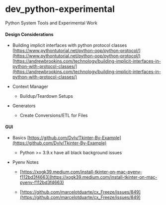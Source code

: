 # dev_python-experimental
Python System Tools and Experimental Work

#### Design Considerations
- Building implicit interfaces with python protocol classes
  [https://www.pythontutorial.net/python-oop/python-protocol/](https://www.pythontutorial.net/python-oop/python-protocol/) <br/>
  [https://andrewbrookins.com/technology/building-implicit-interfaces-in-python-with-protocol-classes/](https://andrewbrookins.com/technology/building-implicit-interfaces-in-python-with-protocol-classes/) <br/>

- Context Manager
  - Buildup/Teardown Setups

- Generators
  - Create Conversions/ETL for Files

#### GUI
- Basics
  [https://github.com/Dvlv/Tkinter-By-Example](https://github.com/Dvlv/Tkinter-By-Example) <br/>
  - Python >= 3.9.x have all black background issues

- Pyenv Notes
  - [https://xogk39.medium.com/install-tkinter-on-mac-pyenv-f112bd3f4663](https://xogk39.medium.com/install-tkinter-on-mac-pyenv-f112bd3f4663) <br/> 
  
  - [https://github.com/marcelotduarte/cx_Freeze/issues/849](https://github.com/marcelotduarte/cx_Freeze/issues/849) <br/>
 
